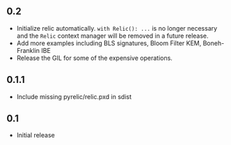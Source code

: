 0.2
---

* Initialize relic automatically. `with Relic(): ...` is no longer necessary and the `Relic` context
  manager will be removed in a future release.
* Add more examples including BLS signatures, Bloom Filter KEM, Boneh-Franklin IBE
* Release the GIL for some of the expensive operations.

0.1.1
-----

* Include missing pyrelic/relic.pxd in sdist

0.1
---

* Initial release
